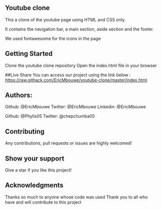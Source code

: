 ## Youtube clone

This a clone of the youtube page using HTML and CSS only.

It contains the navigation bar, a main section, aside section and the footer. 

We used fontawesome for the icons in the page

## Getting Started

Clone the youtube clone repository
Open the index.html file in your browser

##Live Share 
You can access our project using the link below :
https://raw.githack.com/EricMbouwe/youtube-clone/master/index.html

## Authors:

Github: @EricMbouwe
Twitter: @EricMbouwe
Linkedin: @EricMbouwe

Github: @Phylis05
Twitter: @chepchumba05

## Contributing

Any contributions, pull requests or issues are highly welcomed!

## Show your support
Give a star if you like this project!

## Acknowledgments
Thanks so much to anyone whose code was used
Thank you to all who have and will contribute to this project







